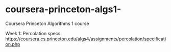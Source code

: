 # coursera-princeton-algs1-
Coursera Princeton Algorithms 1 course

Week 1:
Percolation specs: https://coursera.cs.princeton.edu/algs4/assignments/percolation/specification.php
